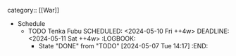 category:: [[War]]

- Schedule
	- TODO Tenka Fubu 
	  SCHEDULED: <2024-05-10 Fri ++4w>
	  DEADLINE: <2024-05-11 Sat ++4w>
	  :LOGBOOK:
	  * State "DONE" from "TODO" [2024-05-07 Tue 14:17]
	  :END: